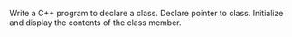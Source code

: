 Write a C++ program to declare a class. Declare pointer to class. Initialize and display the
contents of the class member.
